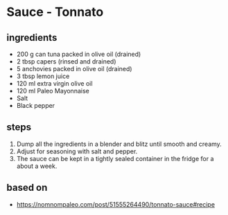# Sauce - Tonnato

## ingredients

- 200 g can tuna packed in olive oil (drained)
- 2 tbsp capers (rinsed and drained)
- 5 anchovies packed in olive oil (drained)
- 3 tbsp lemon juice
- 120 ml extra virgin olive oil
- 120 ml Paleo Mayonnaise
- Salt
- Black pepper

## steps

1. Dump all the ingredients in a blender and blitz until smooth and creamy.
2. Adjust for seasoning with salt and pepper.
3. The sauce can be kept in a tightly sealed container in the fridge for a about a week.

## based on

- https://nomnompaleo.com/post/51555264490/tonnato-sauce#recipe
